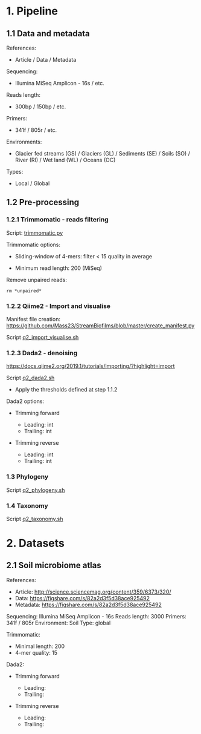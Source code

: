 # 1. Pipeline
## 1.1 Data and metadata
References:
- Article / Data / Metadata

Sequencing: 
  - Illumina MiSeq Amplicon - 16s / etc.
  
Reads length:
  - 300bp / 150bp / etc.
  
Primers: 
  - 341f / 805r / etc.

Environments:
  - Glacier fed streams (GS) / Glaciers (GL) / Sediments (SE) / Soils (SO) / River (RI) / Wet land (WL) / Oceans (OC)
 
Types:
  - Local / Global

## 1.2 Pre-processing
### 1.2.1 Trimmomatic - reads filtering
Script: [trimmomatic.py](https://github.com/Mass23/StreamBiofilms/blob/master/trimmomatic.py)

Trimmomatic options:

- Sliding-window of 4-mers: filter < 15 quality in average

- Minimum read length: 200 (MiSeq)

Remove unpaired reads:
```
rm *unpaired*
```

### 1.2.2 Qiime2 - Import and visualise
Manifest file creation: https://github.com/Mass23/StreamBiofilms/blob/master/create_manifest.py

Script [q2_import_visualise.sh](https://github.com/Mass23/StreamBiofilms/blob/master/q2_import_visualise.sh)

### 1.2.3 Dada2 - denoising
https://docs.qiime2.org/2019.1/tutorials/importing/?highlight=import

Script [q2_dada2.sh](https://github.com/Mass23/StreamBiofilms/blob/master/q2_dada2.sh)
- Apply the thresholds defined at step 1.1.2

Dada2 options:

- Trimming forward
    - Leading:  int
    - Trailing: int
    
- Trimming reverse
    - Leading:  int
    - Trailing: int

### 1.3 Phylogeny
Script [q2_phylogeny.sh](https://github.com/Mass23/StreamBiofilms/blob/master/q2_phylogeny.sh)

### 1.4 Taxonomy
Script [q2_taxonomy.sh](https://github.com/Mass23/StreamBiofilms/blob/master/q2_phylogeny.sh)

# 2. Datasets
## 2.1 Soil microbiome atlas
References:
- Article: http://science.sciencemag.org/content/359/6373/320/
- Data: https://figshare.com/s/82a2d3f5d38ace925492
- Metadata: https://figshare.com/s/82a2d3f5d38ace925492

Sequencing: Illumina MiSeq Amplicon - 16s
Reads length: 3000
Primers: 341f / 805r
Environment: Soil
Type: global

Trimmomatic:
- Minimal length: 200
- 4-mer quality: 15

Dada2:
- Trimming forward
    - Leading:
    - Trailing:
    
- Trimming reverse
    - Leading:
    - Trailing:
